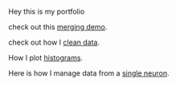 Hey this is my portfolio

check out this [merging demo](reading_files2.md).

check out how I [clean data](cleaning_data.md).

How I plot [histograms](plotting_data.md).

Here is how I manage data from a [single neuron](single_unit.md). 


